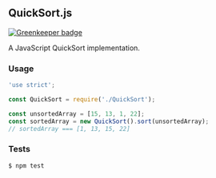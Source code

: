 ## QuickSort.js

[![Greenkeeper badge](https://badges.greenkeeper.io/ffflorian/QuickSort.js.svg)](https://greenkeeper.io/)

A JavaScript QuickSort implementation.

### Usage

```js
'use strict';

const QuickSort = require('./QuickSort');

const unsortedArray = [15, 13, 1, 22];
const sortedArray = new QuickSort().sort(unsortedArray);
// sortedArray === [1, 13, 15, 22]
```

### Tests

```bash
$ npm test
```
